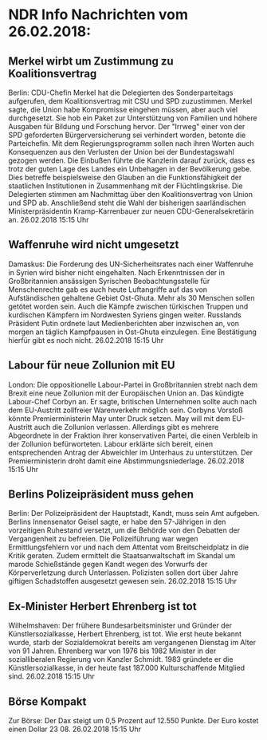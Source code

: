 # NDR Info Nachrichten vom 26.02.2018:


## Merkel wirbt um Zustimmung zu Koalitionsvertrag
Berlin: 	CDU-Chefin Merkel hat die Delegierten des Sonderparteitags aufgerufen, dem Koalitionsvertrag mit CSU und SPD zuzustimmen. Merkel sagte, die Union habe Kompromisse eingehen müssen, aber auch viel durchgesetzt. Sie hob ein Paket zur Unterstützung von Familien und höhere Ausgaben für Bildung und Forschung hervor. Der "Irrweg" einer von der SPD geforderten Bürgerversicherung sei verhindert worden, betonte die Parteichefin. Mit dem Regierungsprogramm sollen nach ihren Worten auch Konsequenzen aus den Verlusten der Union bei der Bundestagswahl gezogen werden. Die Einbußen führte die Kanzlerin darauf zurück, dass es trotz der guten Lage des Landes ein Unbehagen in der Bevölkerung gebe. Dies betreffe beispielsweise den Glauben an die Funktionsfähigkeit der staatlichen Institutionen in Zusammenhang mit der Flüchtlingskrise. Die Delegierten stimmen am Nachmittag über den Koalitionsvertrag von Union und SPD ab. Anschließend steht die Wahl der bisherigen saarländischen Ministerpräsidentin Kramp-Karrenbauer zur neuen CDU-Generalsekretärin an. 26.02.2018 15:15 Uhr 

## Waffenruhe wird nicht umgesetzt
Damaskus:	Die Forderung des UN-Sicherheitsrates nach einer Waffenruhe in Syrien wird bisher nicht eingehalten. Nach Erkenntnissen der in Großbritannien ansässigen Syrischen Beobachtungsstelle für Menschenrechte gab es auch heute Luftangriffe auf das von Aufständischen gehaltene Gebiet Ost-Ghuta. Mehr als 30 Menschen sollen getötet worden sein. Auch die Kämpfe zwischen türkischen Truppen und kurdischen Kämpfern im Nordwesten Syriens gingen weiter. Russlands Präsident Putin ordnete laut Medienberichten aber inzwischen an, von morgen an täglich Kampfpausen in Ost-Ghuta einzulegen. Eine Bestätigung hierfür gibt es noch nicht. 26.02.2018 15:15 Uhr 

## Labour für neue Zollunion mit EU
London: Die oppositionelle Labour-Partei in Großbritannien strebt nach dem Brexit eine neue Zollunion mit der Europäischen Union an. Das kündigte Labour-Chef Corbyn an. Er sagte, britischen Unternehmen sollte auch nach dem EU-Austritt zollfreier Warenverkehr möglich sein. Corbyns Vorstoß könnte Premierministerin May unter Druck setzen. May will mit dem EU-Austritt auch die Zollunion verlassen. Allerdings gibt es mehrere Abgeordnete in der Fraktion ihrer konservativen Partei, die einen Verbleib in der Zollunion befürworteten. Labour erklärte sich bereit, einen entsprechenden Antrag der Abweichler im Unterhaus zu unterstützen. Der Premierministerin droht damit eine Abstimmungsniederlage. 26.02.2018 15:15 Uhr 

## Berlins Polizeipräsident muss gehen
Berlin: Der Polizeipräsident der Hauptstadt, Kandt, muss sein Amt aufgeben. Berlins Innensenator Geisel sagte, er habe den 57-Jährigen in den vorzeitigen Ruhestand versetzt, um die Behörde von den Debatten der Vergangenheit zu befreien. Die Polizeiführung war wegen Ermittlungsfehlern vor und nach dem Attentat vom Breitscheidplatz in die Kritik geraten. Zudem ermittelt die Staatsanwaltschaft im Skandal um marode Schießstände gegen Kandt wegen des Vorwurfs der Körperverletzung durch Unterlassen. Polizisten sollen dort über Jahre giftigen Schadstoffen ausgesetzt gewesen sein. 26.02.2018 15:15 Uhr 

## Ex-Minister Herbert Ehrenberg ist tot
Wilhelmshaven: Der frühere Bundesarbeitsminister und Gründer der Künstlersozialkasse, Herbert Ehrenberg, ist tot. Wie erst heute bekannt wurde, starb der Sozialdemokrat bereits am vergangenen Dienstag im Alter von 91 Jahren. Ehrenberg war von 1976 bis 1982 Minister in der sozialliberalen Regierung von Kanzler Schmidt. 1983 gründete er die Künstlersozialkasse, in der heute fast 187.000 Kulturschaffende Mitglied sind. 26.02.2018 15:15 Uhr 

## Börse Kompakt
Zur Börse: Der Dax steigt um 0,5 Prozent auf 12.550 Punkte. Der Euro kostet einen Dollar 23 08. 26.02.2018 15:15 Uhr 
